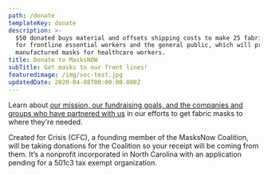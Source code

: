 ```yaml
---
path: /donate
templateKey: donate
description: >-
  $50 donated buys material and offsets shipping costs to make 25 fabric masks
  for frontline essential workers and the general public, which will preserve
  manufactured masks for healthcare workers.
title: Donate to MasksNOW
subTitle: Get masks to our front lines!
featuredimage: /img/soc-test.jpg
updatedDate: 2020-04-08T00:00:00.000Z
---
```


Learn about [our mission, our fundraising goals, and the companies and groups who have partnered with us](https://masksnow.org/fundraising-goals/) in our efforts to get fabric masks to where they're needed.

Created for Crisis (CFC), a founding member of the MasksNow Coalition, will be taking donations for the Coalition so your receipt will be coming from them. It’s a nonprofit incorporated in North Carolina with an application pending for a 501c3 tax exempt organization.

